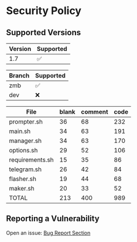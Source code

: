 # Security Policy

## Supported Versions

| Version | Supported          |
| ------- | ------------------ |
| 1.7     | :white_check_mark: |

| Branch | Supported          |
| ------ | ------------------ |
| zmb    | :white_check_mark: |
| dev    | :x:                |

| File            | blank | comment | code |
| --------------- | ----- | ------- | ---- |
| prompter.sh     | 36    | 68      | 232  |
| main.sh         | 34    | 63      | 191  |
| manager.sh      | 34    | 63      | 170  |
| options.sh      | 29    | 52      | 106  |
| requirements.sh | 15    | 35      | 86   |
| telegram.sh     | 26    | 42      | 84   |
| flasher.sh      | 19    | 44      | 68   |
| maker.sh        | 20    | 33      | 52   |
| TOTAL           | 213   | 400     | 989  |

## Reporting a Vulnerability

Open an issue: [Bug Report Section](https://github.com/grm34/ZenMaxBuilder/issues/new/choose)
